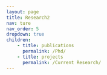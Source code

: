 ```yaml
---
layout: page
title: Research2
nav: ture
nav_order: 5
dropdown: true
children: 
    - title: publications
      permalink: /Phd/
    - title: projects
      permalink: /Current Research/
---
```

